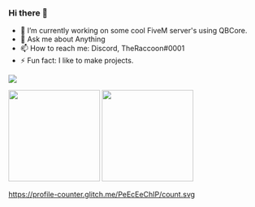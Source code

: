 ### Hi there 👋
- 🔭 I’m currently working on some cool FiveM server's using QBCore.
- 💬 Ask me about Anything
- 📫 How to reach me: Discord, TheRaccoon#0001
- ⚡ Fun fact: I like to make projects.
<img src="https://profile-counter.glitch.me/PeEcEeChIP/count.svg" />

<p float="left">
  <img src="https://github-readme-stats.vercel.app/api?username=PeEcEeChIP&show_icons=true&count_private=true&title_color=4f8cc9&text_color=9f9f9f&icon_color=4f8cc9&bg_color=181818" height="180">
  <img src="https://github-readme-stats.vercel.app/api/top-langs/?username=PeEcEeChIP&layout=compact&title_color=4f8cc9&text_color=9f9f9f&icon_color=4f8cc9&bg_color=181818" height="180">
</p>


https://profile-counter.glitch.me/PeEcEeChIP/count.svg
